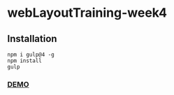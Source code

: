 # webLayoutTraining-week4

## Installation
```
npm i gulp@4 -g
npm install
gulp
```

### [DEMO](https://christopher0404.github.io/webLayoutTraining-week4/dist/)